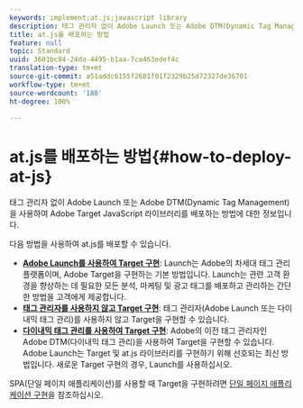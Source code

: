 ```yaml
---
keywords: implement;at.js;javascript library
description: 태그 관리자 없이 Adobe Launch 또는 Adobe DTM(Dynamic Tag Management)을 사용하여 Adobe Target JavaScript 라이브러리를 배포하는 방법에 대한 정보입니다.
title: at.js를 배포하는 방법
feature: null
topic: Standard
uuid: 3601bc84-24da-4495-b1aa-7ca463edef4c
translation-type: tm+mt
source-git-commit: a51addc6155f2681f01f2329b25d72327de36701
workflow-type: tm+mt
source-wordcount: '188'
ht-degree: 100%

---
```



# at.js를 배포하는 방법{#how-to-deploy-at-js}

태그 관리자 없이 Adobe Launch 또는 Adobe DTM(Dynamic Tag Management)을 사용하여 Adobe Target JavaScript 라이브러리를 배포하는 방법에 대한 정보입니다.

다음 방법을 사용하여 at.js를 배포할 수 있습니다.

* **[Adobe Launch를 사용하여 Target 구현](/help/c-implementing-target/c-implementing-target-for-client-side-web/how-to-deployatjs/cmp-implementing-target-using-adobe-launch.md)**: Launch는 Adobe의 차세대 태그 관리 플랫폼이며, Adobe Target을 구현하는 기본 방법입니다. Launch는 관련 고객 환경을 향상하는 데 필요한 모든 분석, 마케팅 및 광고 태그를 배포하고 관리하는 간단한 방법을 고객에게 제공합니다.
* **[태그 관리자를 사용하지 않고 Target 구현](/help/c-implementing-target/c-implementing-target-for-client-side-web/how-to-deployatjs/implementing-target-without-a-tag-manager.md)**: 태그 관리자(Adobe Launch 또는 다이내믹 태그 관리)를 사용하지 않고 Target을 구현할 수 있습니다.
* **[다이내믹 태그 관리를 사용하여 Target 구현](/help/c-implementing-target/c-implementing-target-for-client-side-web/how-to-deployatjs/implementing-target-using-dynamic-tag-management.md)**: Adobe의 이전 태그 관리자인 Adobe DTM(다이내믹 태그 관리)을 사용하여 Target을 구현할 수 있습니다. Adobe Launch는 Target 및 at.js 라이브러리를 구현하기 위해 선호되는 최신 방법입니다. 새로운 Target 구현의 경우, Launch를 사용하십시오.

SPA(단일 페이지 애플리케이션)를 사용할 때 Target을 구현하려면 [단일 페이지 애플리케이션 구현](/help/c-implementing-target/c-implementing-target-for-client-side-web/how-to-deployatjs/target-atjs-single-page-application.md)을 참조하십시오.